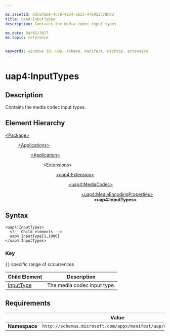 ```yaml
---

ms.assetid: ddc64ab8-4c79-4034-ab23-476053c7dbb3
title: uap4:InputTypes
description: Contains the media codec input types.

ms.date: 04/05/2017
ms.topic: reference


keywords: windows 10, uwp, schema, manifest, desktop, extension 
---
```


# uap4:InputTypes

## Description
Contains the media codec input types.

## Element Hierarchy
<dl>
<dt><a href="element-package.md">&lt;Package&gt;</a></dt>
<dd>
<dl>
<dt><a href="element-applications.md">&lt;Applications&gt;</a></dt>
<dd>
<dl>
<dt><a href="element-application.md">&lt;Application&gt;</a></dt>
<dd>
<dl>
<dt><a href="element-1-extensions.md">&lt;Extensions&gt;</a></dt>
<dd>
<dl>
<dt><a href="element-uap4-extension.md">&lt;uap4:Extension&gt;</a></dt>
<dd>
<dl>
<dt><a href="element-uap4-mediacodec.md">&lt;uap4:MediaCodec&gt;</a></dt>
<dd>
<dl>
<dt><a href="element-uap4-MediaEncodingProperties.md">&lt;uap4:MediaEncodingProperties&gt;</a></dt>
<dd><b>&lt;uap4:InputTypes&gt;</b></dd>
</dl>
</dd>
</dl>
</dd>
</dl>
</dd>
</dl>
</dd>
</dl>
</dd>
</dl>
</dd>
</dl>

## Syntax
```syntax
<uap4:InputTypes>
  <!-- Child elements -->
  uap4:InputType{1,1000}
</uap4:InputTypes>                   
```

### Key
`{}` specific range of occurrences


| Child Element | Description |
|---------------|-------------|
| [InputType](element-uap4-inputtype.md) | The media codec input type. |


## Requirements

|   | Value |
|--|--|
| **Namespace** | `http://schemas.microsoft.com/appx/manifest/uap/windows10/4` |
